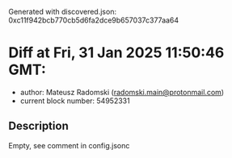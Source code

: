 Generated with discovered.json: 0xc11f942bcb770cb5d6fa2dce9b657037c377aa64

# Diff at Fri, 31 Jan 2025 11:50:46 GMT:

- author: Mateusz Radomski (<radomski.main@protonmail.com>)
- current block number: 54952331

## Description

Empty, see comment in config.jsonc
